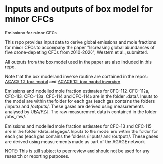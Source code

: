 # Inputs and outputs of box model for minor CFCs
Emissions for minor CFCs

This repo provides input data to derive global emissions and mole fractions for minor CFCs to 
accompany the paper "Increasing global abundances of five ozone-depleting CFCs from 2010-2020",
Western et al., submitted.

All outputs from the box model used in the paper are also included in this repo.

Note that the box model and inverse routine are contained in the repos:
[AGAGE 12-box model](https://github.com/mrghg/py12box) and
[AGAGE 12-box model inversion](https://github.com/mrghg/py12box_invert)

Emissions and modelled mole fraction estimates for CFC-112, CFC-112a, CFC-113, CFC-113a, CFC-114 and CFC-114a are in the folder /data/. Inputs to the model are within the folder for each gas (each gas contains the folders /inputs/ and /outputs/. These gases are derived using measurements analysed by UEA/FZJ. The raw measurement data is contained in the folder /obs_raw/.

Emissions and modelled mole fraction estimates for CFC-13 and CFC-115 are in the folder /data_allagage/. Inputs to the model are within the folder for each gas (each gas contains the folders /inputs/ and /outputs/. These gases are derived using measurements made as part of the AGAGE network.

NOTE: This is still subject to peer review and should not be used for any research or reporting purposes.
